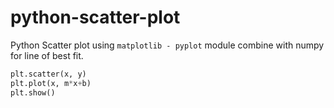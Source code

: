 # python-scatter-plot

Python Scatter plot using `matplotlib - pyplot` module combine with numpy for line of best fit.

```python
plt.scatter(x, y)
plt.plot(x, m*x+b)
plt.show()
```
